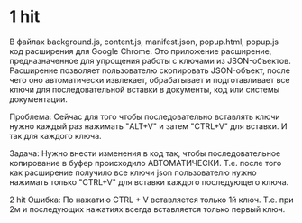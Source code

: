 # 1 hit
В файлах background.js, content.js, manifest.json, popup.html, popup.js код расширения для Google Chrome. Это приложение расширение, предназначенное для упрощения работы с ключами из JSON-объектов. Расширение позволяет пользователю скопировать JSON-объект, после чего оно автоматически извлекает, обрабатывает и подготавливает все ключи для последовательной вставки в документы, код или системы документации.

Проблема: Сейчас для того чтобы последовательно вставлять ключи нужно каждый раз нажимать "ALT+V" и затем "CTRL+V" для вставки. И так для каждого ключа.

Задача: Нужно внести изменения в код так, чтобы последовательное копирование в буфер происходило АВТОМАТИЧЕСКИ. Т.е. после того как расширение получило все ключи json пользователю нужно нажимать только "CTRL+V" для вставки каждого последующего ключа.

2 hit
Ошибка: По нажатию CTRL + V вставляется только 1й ключ. Т.е. при 2м и последующих нажатиях всегда вставляется только первый ключ.

